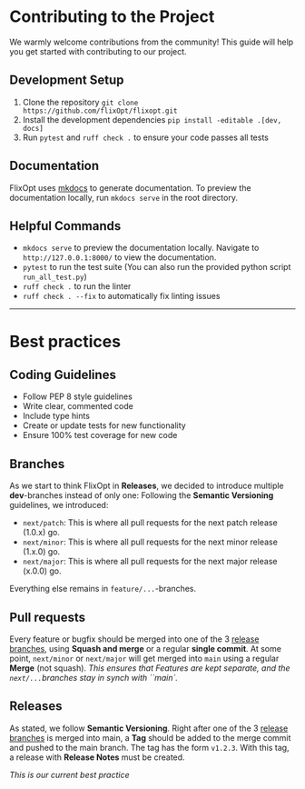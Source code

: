 # Contributing to the Project

We warmly welcome contributions from the community! This guide will help you get started with contributing to our project.

## Development Setup
1. Clone the repository `git clone https://github.com/flixOpt/flixopt.git`
2. Install the development dependencies `pip install -editable .[dev, docs]`
3. Run `pytest` and `ruff check .` to ensure your code passes all tests

## Documentation
FlixOpt uses [mkdocs](https://www.mkdocs.org/) to generate documentation. To preview the documentation locally, run `mkdocs serve` in the root directory.

## Helpful Commands
- `mkdocs serve` to preview the documentation locally. Navigate to `http://127.0.0.1:8000/` to view the documentation.
- `pytest` to run the test suite (You can also run the provided python script `run_all_test.py`)
- `ruff check .` to run the linter
- `ruff check . --fix` to automatically fix linting issues

---
# Best practices

## Coding Guidelines

- Follow PEP 8 style guidelines
- Write clear, commented code
- Include type hints
- Create or update tests for new functionality
- Ensure 100% test coverage for new code

## Branches
As we start to think FlixOpt in **Releases**, we decided to introduce multiple **dev**-branches instead of only one:
Following the **Semantic Versioning** guidelines, we introduced:
- `next/patch`: This is where all pull requests for the next patch release (1.0.x) go.  
- `next/minor`: This is where all pull requests for the next minor release (1.x.0) go.  
- `next/major`: This is where all pull requests for the next major release (x.0.0) go.

Everything else remains in `feature/...`-branches.

## Pull requests
Every feature or bugfix should be merged into one of the 3 [release branches](#branches), using **Squash and merge** or a regular **single commit**.
At some point, `next/minor` or `next/major` will get merged into `main` using a regular **Merge**  (not squash).
*This ensures that Features are kept separate, and the `next/...`branches stay in synch with ``main`.*

## Releases
As stated, we follow **Semantic Versioning**.
Right after one of the 3 [release branches](#branches) is merged into main, a **Tag** should be added to the merge commit and pushed to the main branch. The tag has the form `v1.2.3`.
With this tag,  a release with **Release Notes** must be created. 

*This is our current best practice*
